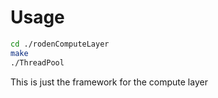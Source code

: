 # Usage

```bash
cd ./rodenComputeLayer
make
./ThreadPool
```

This is just the framework for the compute layer